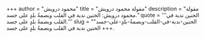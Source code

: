 +++
author = "محمود درويش"
title = "مقولة محمود درويش"
description = "مقولة محمود درويش: الحنين ندبة في القلب وبصمةُ بلدٍ على جسد."
quote = '''الحنين ندبة في القلب وبصمةُ بلدٍ على جسد.'''
slug = "الحنين-ندبة-في-القلب-وبصمةُ-بلدٍ-على-جسد"
+++
الحنين ندبة في القلب وبصمةُ بلدٍ على جسد.
